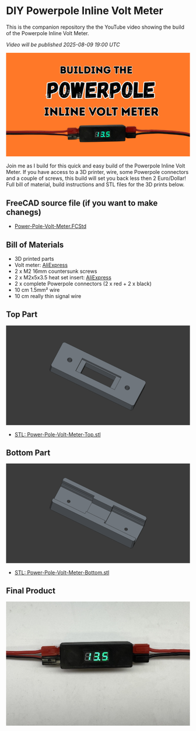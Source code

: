 # DIY Powerpole Inline Volt Meter

This is the companion repository the the YouTube video showing the build of the Powerpole Inline Volt Meter.

_Video will be published 2025-08-09 19:00 UTC_

[![](video-thumb.png)](https://youtu.be/NGh-YLduTzk)

Join me as I build for this quick and easy build of the Powerpole Inline Volt Meter. If you have access to a 3D printer, wire, some Powerpole connectors and a couple of screws, this build will set you back less then 2 Euro/Dollar! Full bill of material, build instructions and STL files for the 3D prints below.

## FreeCAD source file (if you want to make chanegs)

- [Power-Pole-Volt-Meter.FCStd](<Power-Pole-Volt-Meter.FCStd>)

## Bill of Materials

- 3D printed parts
- Volt meter: [AliExpress](https://www.aliexpress.com/item/1005006294207935.html)
- 2 x M2 16mm countersunk screws
- 2 x M2x5x3.5 heat set insert: [AliExpress](https://www.aliexpress.com/item/1005008808995931.html)
- 2 x complete Powerpole connectors (2 x red + 2 x black)
- 10 cm 1.5mm² wire
- 10 cm really thin signal wire

## Top Part

![](Power-Pole-Volt-Meter-Top.png)

- [STL: Power-Pole-Volt-Meter-Top.stl](<Power-Pole-Volt-Meter-Top.stl>)

## Bottom Part

![](Power-Pole-Volt-Meter-Bottom.png)

- [STL: Power-Pole-Volt-Meter-Bottom.stl](<Power-Pole-Volt-Meter-Bottom.stl>)

## Final Product

![](final-product.jpg)
